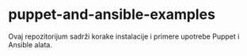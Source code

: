 # puppet-and-ansible-examples
Ovaj repozitorijum sadrži korake instalacije i primere upotrebe Puppet i Ansible alata.
